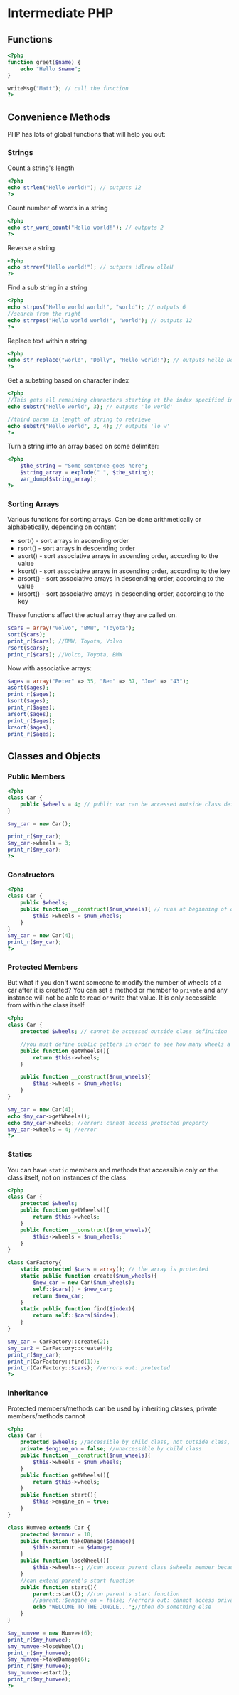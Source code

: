 # Intermediate PHP

## Functions

```php
<?php
function greet($name) {
    echo "Hello $name";
}

writeMsg("Matt"); // call the function
?>
```

## Convenience Methods

PHP has lots of global functions that will help you out:

### Strings

Count a string's length

```php
<?php
echo strlen("Hello world!"); // outputs 12
?>
```

Count number of words in a string

```php
<?php
echo str_word_count("Hello world!"); // outputs 2
?>
```

Reverse a string

```php
<?php
echo strrev("Hello world!"); // outputs !dlrow olleH
?>
```

Find a sub string in a string

```php
<?php
echo strpos("Hello world world!", "world"); // outputs 6
//search from the right
echo strrpos("Hello world world!", "world"); // outputs 12
?>
```

Replace text within a string

```php
<?php
echo str_replace("world", "Dolly", "Hello world!"); // outputs Hello Dolly!
?>
```

Get a substring based on character index

```php
<?php
//This gets all remaining characters starting at the index specified in the string (0 based, like an array)
echo substr("Hello world", 3); // outputs 'lo world'

//third param is length of string to retrieve
echo substr("Hello world", 3, 4); // outputs 'lo w'
?>
```

Turn a string into an array based on some delimiter:

```php
<?php
    $the_string = "Some sentence goes here";
    $string_array = explode(" ", $the_string);
    var_dump($string_array);
?>
```

### Sorting Arrays

Various functions for sorting arrays.  Can be done arithmetically or alphabetically, depending on content

- sort() - sort arrays in ascending order
- rsort() - sort arrays in descending order
- asort() - sort associative arrays in ascending order, according to the value
- ksort() - sort associative arrays in ascending order, according to the key
- arsort() - sort associative arrays in descending order, according to the value
- krsort() - sort associative arrays in descending order, according to the key

These functions affect the actual array they are called on.

```php
$cars = array("Volvo", "BMW", "Toyota");
sort($cars);
print_r($cars); //BMW, Toyota, Volvo
rsort($cars);
print_r($cars); //Volco, Toyota, BMW
```

Now with associative arrays:

```php
$ages = array("Peter" => 35, "Ben" => 37, "Joe" => "43");
asort($ages);
print_r($ages);
ksort($ages);
print_r($ages);
arsort($ages);
print_r($ages);
krsort($ages);
print_r($ages);
```

## Classes and Objects

### Public Members

```php
<?php
class Car {
	public $wheels = 4; // public var can be accessed outside class definition
}

$my_car = new Car();

print_r($my_car);
$my_car->wheels = 3;
print_r($my_car);
?>
```

### Constructors

```php
<?php
class Car {
	public $wheels;
	public function __construct($num_wheels){ // runs at beginning of object creation
		$this->wheels = $num_wheels;
	}
}
$my_car = new Car(4);
print_r($my_car);
?>
```

### Protected Members

But what if you don't want someone to modify the number of wheels of a car after it is created?
You can set a method or member to `private` and any instance will not be able to read or write that value.  It is only accessible from within the class itself

```php
<?php
class Car {
	protected $wheels; // cannot be accessed outside class definition

	//you must define public getters in order to see how many wheels a car has
	public function getWheels(){
		return $this->wheels;
	}

	public function __construct($num_wheels){
		$this->wheels = $num_wheels;
	}
}

$my_car = new Car(4);
echo $my_car->getWheels();
echo $my_car->wheels; //error: cannot access protected property
$my_car->wheels = 4; //error
?>
```

### Statics

You can have `static` members and methods that accessible only on the class itself, not on instances of the class.

```php
<?php
class Car {
	protected $wheels;
	public function getWheels(){
		return $this->wheels;
	}
	public function __construct($num_wheels){
		$this->wheels = $num_wheels;
	}
}

class CarFactory{
	static protected $cars = array(); // the array is protected
	static public function create($num_wheels){
		$new_car = new Car($num_wheels);
		self::$cars[] = $new_car;
		return $new_car;
	}
	static public function find($index){
		return self::$cars[$index];
	}
}

$my_car = CarFactory::create(2);
$my_car2 = CarFactory::create(4);
print_r($my_car);
print_r(CarFactory::find(1));
print_r(CarFactory::$cars); //errors out: protected
?>
```

### Inheritance

Protected members/methods can be used by inheriting classes, private members/methods cannot

```php
<?php
class Car {
	protected $wheels; //accessible by child class, not outside class, though
	private $engine_on = false; //unaccessible by child class
	public function __construct($num_wheels){
		$this->wheels = $num_wheels;
	}
	public function getWheels(){
		return $this->wheels;
	}
	public function start(){
		$this->engine_on = true;
	}
}

class Humvee extends Car {
	protected $armour = 10;
	public function takeDamage($damage){
		$this->armour -= $damage;
	}
	public function loseWheel(){
		$this->wheels--; //can access parent class $wheels member because it is protected
	}
	//can extend parent's start function
	public function start(){
		parent::start(); //run parent's start function
		//parent::$engine_on = false; //errors out: cannot access private member of parent
		echo "WELCOME TO THE JUNGLE...";//then do something else
	}
}

$my_humvee = new Humvee(6);
print_r($my_humvee);
$my_humvee->loseWheel();
print_r($my_humvee);
$my_humvee->takeDamage(6);
print_r($my_humvee);
$my_humvee->start();
print_r($my_humvee);
?>
```
